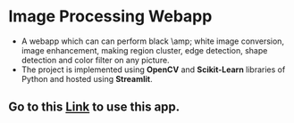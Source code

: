 # Image Processing Webapp
- A webapp which can can perform black \amp; white image conversion, image enhancement, making region cluster, edge detection, shape detection and color filter on any picture.
- The project is implemented using **OpenCV** and **Scikit-Learn** libraries of Python and hosted using **Streamlit**.

## Go to this [Link](https://gitandas-image-processing-webapp-project-home-sbin36.streamlit.app/) to use this app.
